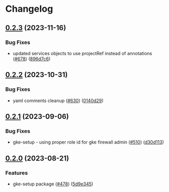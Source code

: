 # Changelog

## [0.2.3](https://github.com/GoogleCloudPlatform/pubsec-declarative-toolkit/compare/solutions/gke/configconnector/gke-setup/0.2.2...solutions/gke/configconnector/gke-setup/0.2.3) (2023-11-16)


### Bug Fixes

* updated services objects to use projectRef instead of annotations ([#678](https://github.com/GoogleCloudPlatform/pubsec-declarative-toolkit/issues/678)) ([896d7c6](https://github.com/GoogleCloudPlatform/pubsec-declarative-toolkit/commit/896d7c6efeeb217faea15db6f39de825ceb17a6e))

## [0.2.2](https://github.com/GoogleCloudPlatform/pubsec-declarative-toolkit/compare/solutions/gke/configconnector/gke-setup/0.2.1...solutions/gke/configconnector/gke-setup/0.2.2) (2023-10-31)


### Bug Fixes

* yaml comments cleanup ([#630](https://github.com/GoogleCloudPlatform/pubsec-declarative-toolkit/issues/630)) ([0140d29](https://github.com/GoogleCloudPlatform/pubsec-declarative-toolkit/commit/0140d29187ed2b774bfb9e99d4c2fe90458554cf))

## [0.2.1](https://github.com/GoogleCloudPlatform/pubsec-declarative-toolkit/compare/solutions/gke/configconnector/gke-setup/0.2.0...solutions/gke/configconnector/gke-setup/0.2.1) (2023-09-06)


### Bug Fixes

* gke-setup - using proper role id for gke firewall admin ([#510](https://github.com/GoogleCloudPlatform/pubsec-declarative-toolkit/issues/510)) ([d30d113](https://github.com/GoogleCloudPlatform/pubsec-declarative-toolkit/commit/d30d113a5c999bd3deca71d8912b896872d78974))

## [0.2.0](https://github.com/GoogleCloudPlatform/pubsec-declarative-toolkit/compare/solutions/gke/configconnector/gke-setup-v0.1.0...solutions/gke/configconnector/gke-setup/0.2.0) (2023-08-21)


### Features

* gke-setup package ([#478](https://github.com/GoogleCloudPlatform/pubsec-declarative-toolkit/issues/478)) ([5d9e345](https://github.com/GoogleCloudPlatform/pubsec-declarative-toolkit/commit/5d9e345f75f8f8e21c14c799cbb183b3715a0c6f))
